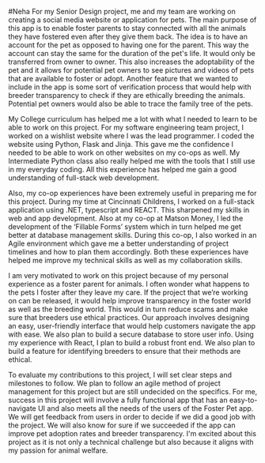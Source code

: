 #Neha
For my Senior Design project, me and my team are working on creating a social media website or application for pets. The main purpose of this app is to enable foster parents to stay connected with all the animals they have fostered even after they give them back. The idea is to have an account for the pet as opposed to having one for the parent. This way the account can stay the same for the duration of the pet's life. It would only be transferred from owner to owner. This also increases the adoptability of the pet and it allows for potential pet owners to see pictures and videos of pets that are available to foster or adopt. Another feature that we wanted to include in the app is some sort of verification process that would help with breeder transparency to check if they are ethically breeding the animals. Potential pet owners would also be able to trace the family tree of the pets.

My College curriculum has helped me a lot with what I needed to learn to be able to work on this project. For my software engineering team project, I worked on a wishlist website where I was the lead programmer. I coded the website using Python, Flask and Jinja. This gave me the confidence I needed to be able to work on other websites on my co-ops as well. My Intermediate Python class also really helped me with the tools that I still use in my everyday coding. All this experience has helped me gain a good understanding of full-stack web development. 

Also, my co-op experiences have been extremely useful in preparing me for this project. During my time at Cincinnati Childrens, I worked on a full-stack application using .NET, typescript and REACT. This sharpened my skills in web and app development. Also at my co-op at Matson Money, I led the development of the ‘Fillable Forms’ system which in turn helped me get better at database management skills. During this co-op, I also worked in an Agile environment which gave me a better understanding of project timelines and how to plan them accordingly. Both these experiences have helped me improve my technical skills as well as my collaboration skills.

I am very motivated to work on this project because of my personal experience as a foster parent for animals. I often wonder what happens to the pets I foster after they leave my care. If the project that we’re working on can be released, it would help improve transparency in the foster world as well as the breeding world. This would in turn reduce scams and make sure that breeders use ethical practices. Our approach involves designing an easy, user-friendly interface that would help customers navigate the app with ease. We also plan to build a secure database to store user info. Using my experience with React, I plan to build a robust front end. We also plan to build a feature for identifying breeders to ensure that their methods are ethical.

To evaluate my contributions to this project, I will set clear steps and milestones to follow. We plan to follow an agile method of project management for this project but are still undecided on the specifics. For me, success in this project will involve a fully functional app that has an easy-to-navigate UI and also meets all the needs of the users of the Foster Pet app. We will get feedback from users in order to decide if we did a good job with the project. We will also know for sure if we succeeded if the app can improve pet adoption rates and breeder transparency. I'm excited about this project as it is not only a technical challenge but also because it aligns with my passion for animal welfare.